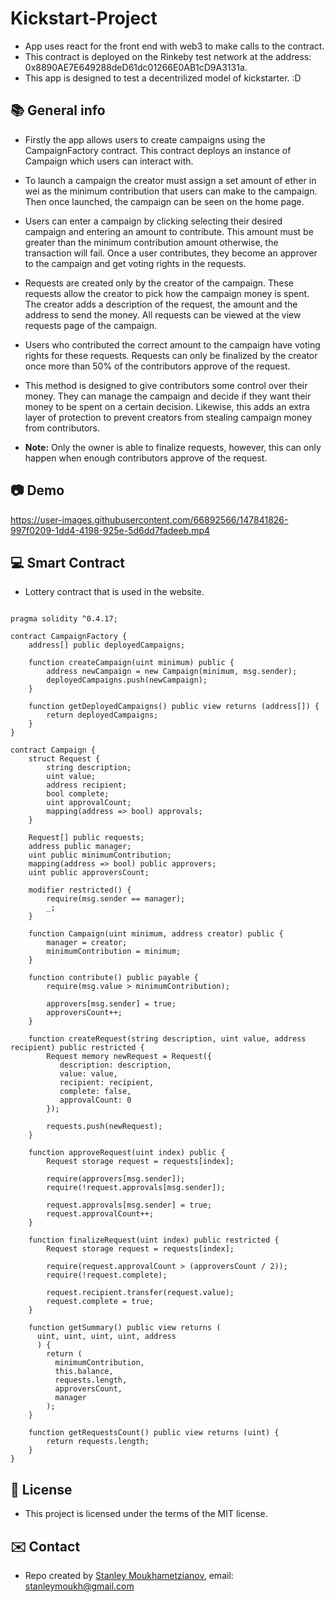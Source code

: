 # Kickstart-Project

* App uses react for the front end with web3 to make calls to the contract. 
* This contract is deployed on the Rinkeby test network at the address: 0x8890AE7E649288deD61dc01266E0AB1cD9A3131a.
* This app is designed to test a decentrilized model of kickstarter. :D 

## :books: General info


* Firstly the app allows users to create campaigns using the CampaignFactory contract. This contract deploys an instance of Campaign which users can interact with. 
* To launch a campaign the creator must assign a set amount of ether in wei as the minimum contribution that users can make to the campaign. Then once launched, the campaign can be seen on the home page. 
* Users can enter a campaign by clicking selecting their desired campaign and entering an amount to contribute. This amount must be greater than the minimum contribution amount otherwise, the transaction will fail. Once a user contributes, they become an approver to the campaign and get voting rights in the requests. 
* Requests are created only by the creator of the campaign. These requests allow the creator to pick how the campaign money is spent. The creator adds a description of the request, the amount and the address to send the money. All requests can be viewed at the view requests page of the campaign. 
* Users who contributed the correct amount to the campaign have voting rights for these requests. Requests can only be finalized by the creator once more than 50% of the contributors approve of the request. 
* This method is designed to give contributors some control over their money. They can manage the campaign and decide if they want their money to be spent on a certain decision. Likewise,  this adds an extra layer of protection to prevent creators from stealing campaign money from contributors.   

* **Note:** Only the owner is able to finalize requests, however, this can only happen when enough contributors approve of the request.



## :camera: Demo



https://user-images.githubusercontent.com/66892566/147841826-997f0209-1dd4-4198-925e-5d6dd7fadeeb.mp4




## :computer: Smart Contract

* Lottery contract that is used in the website.

```solidity

pragma solidity ^0.4.17;

contract CampaignFactory {
    address[] public deployedCampaigns;

    function createCampaign(uint minimum) public {
        address newCampaign = new Campaign(minimum, msg.sender);
        deployedCampaigns.push(newCampaign);
    }

    function getDeployedCampaigns() public view returns (address[]) {
        return deployedCampaigns;
    }
}

contract Campaign {
    struct Request {
        string description;
        uint value;
        address recipient;
        bool complete;
        uint approvalCount;
        mapping(address => bool) approvals;
    }

    Request[] public requests;
    address public manager;
    uint public minimumContribution;
    mapping(address => bool) public approvers;
    uint public approversCount;

    modifier restricted() {
        require(msg.sender == manager);
        _;
    }

    function Campaign(uint minimum, address creator) public {
        manager = creator;
        minimumContribution = minimum;
    }

    function contribute() public payable {
        require(msg.value > minimumContribution);

        approvers[msg.sender] = true;
        approversCount++;
    }

    function createRequest(string description, uint value, address recipient) public restricted {
        Request memory newRequest = Request({
           description: description,
           value: value,
           recipient: recipient,
           complete: false,
           approvalCount: 0
        });

        requests.push(newRequest);
    }

    function approveRequest(uint index) public {
        Request storage request = requests[index];

        require(approvers[msg.sender]);
        require(!request.approvals[msg.sender]);

        request.approvals[msg.sender] = true;
        request.approvalCount++;
    }

    function finalizeRequest(uint index) public restricted {
        Request storage request = requests[index];

        require(request.approvalCount > (approversCount / 2));
        require(!request.complete);

        request.recipient.transfer(request.value);
        request.complete = true;
    }

    function getSummary() public view returns (
      uint, uint, uint, uint, address
      ) {
        return (
          minimumContribution,
          this.balance,
          requests.length,
          approversCount,
          manager
        );
    }

    function getRequestsCount() public view returns (uint) {
        return requests.length;
    }
}

```


## :file_folder: License

* This project is licensed under the terms of the MIT license.

## :envelope: Contact

* Repo created by [Stanley Moukhametzianov](https://github.com/Stanley-Moukhametzianov?tab=repositories), email: stanleymoukh@gmail.com
